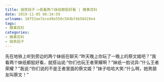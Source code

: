 ```yaml
---
title: 搞笑段子->我看两个妹纸都挺好看 | 糗事百科
date: 2019-11-05 06:34:59
urlname: 18f53ae7ece49e550c584bf4b58d19e4
tags: 
- 糗事百科
categories:
- 糗事百科
- 搞笑段子
---
```

先在地铁上听到旁边的两个妹纸在聊天:“昨天晚上你玩了一晚上的蔡文姬吧？”我看两个妹纸都挺好看，就搭讪说:“你们也玩王者荣耀啊？”妹纸一脸诧异:“什么王者荣耀？”我说:“你们说的不是王者里面的蔡文姬？”妹子哈哈大笑:“什么啊，她男朋友叫蔡文！”


